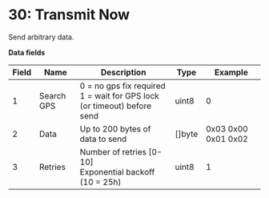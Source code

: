<script setup>
import ProtocolBytes from '../../../components/ProtocolBytes.vue';
</script>

# 30: Transmit Now

Send arbitrary data.

**Data fields**

| Field | Name       | Description                      | Type   | Example |
| ----- | ---------- | -------------------------------- | ------ | ------- |
| 1     | Search GPS | 0 = no gps fix required<br>1 = wait for GPS lock (or timeout) before send | uint8  | 0       |
| 2     | Data       | Up to 200 bytes of data to send  | []byte | 0x03 0x00 0x01 0x02 |
| 3     | Retries    | Number of retries [0-10]<br>Exponential backoff (10 = 25h)                | uint8  | 1 |
<!-- Priority -->
